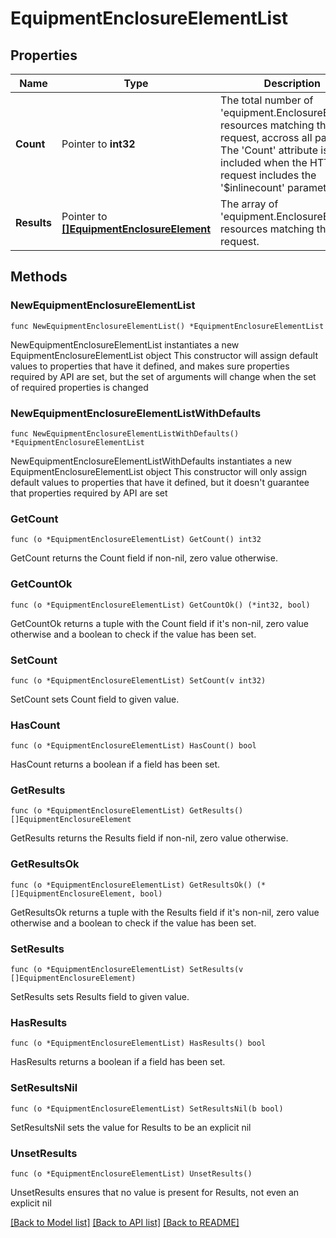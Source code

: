 # EquipmentEnclosureElementList

## Properties

Name | Type | Description | Notes
------------ | ------------- | ------------- | -------------
**Count** | Pointer to **int32** | The total number of &#39;equipment.EnclosureElement&#39; resources matching the request, accross all pages. The &#39;Count&#39; attribute is included when the HTTP GET request includes the &#39;$inlinecount&#39; parameter. | [optional] 
**Results** | Pointer to [**[]EquipmentEnclosureElement**](EquipmentEnclosureElement.md) | The array of &#39;equipment.EnclosureElement&#39; resources matching the request. | [optional] 

## Methods

### NewEquipmentEnclosureElementList

`func NewEquipmentEnclosureElementList() *EquipmentEnclosureElementList`

NewEquipmentEnclosureElementList instantiates a new EquipmentEnclosureElementList object
This constructor will assign default values to properties that have it defined,
and makes sure properties required by API are set, but the set of arguments
will change when the set of required properties is changed

### NewEquipmentEnclosureElementListWithDefaults

`func NewEquipmentEnclosureElementListWithDefaults() *EquipmentEnclosureElementList`

NewEquipmentEnclosureElementListWithDefaults instantiates a new EquipmentEnclosureElementList object
This constructor will only assign default values to properties that have it defined,
but it doesn't guarantee that properties required by API are set

### GetCount

`func (o *EquipmentEnclosureElementList) GetCount() int32`

GetCount returns the Count field if non-nil, zero value otherwise.

### GetCountOk

`func (o *EquipmentEnclosureElementList) GetCountOk() (*int32, bool)`

GetCountOk returns a tuple with the Count field if it's non-nil, zero value otherwise
and a boolean to check if the value has been set.

### SetCount

`func (o *EquipmentEnclosureElementList) SetCount(v int32)`

SetCount sets Count field to given value.

### HasCount

`func (o *EquipmentEnclosureElementList) HasCount() bool`

HasCount returns a boolean if a field has been set.

### GetResults

`func (o *EquipmentEnclosureElementList) GetResults() []EquipmentEnclosureElement`

GetResults returns the Results field if non-nil, zero value otherwise.

### GetResultsOk

`func (o *EquipmentEnclosureElementList) GetResultsOk() (*[]EquipmentEnclosureElement, bool)`

GetResultsOk returns a tuple with the Results field if it's non-nil, zero value otherwise
and a boolean to check if the value has been set.

### SetResults

`func (o *EquipmentEnclosureElementList) SetResults(v []EquipmentEnclosureElement)`

SetResults sets Results field to given value.

### HasResults

`func (o *EquipmentEnclosureElementList) HasResults() bool`

HasResults returns a boolean if a field has been set.

### SetResultsNil

`func (o *EquipmentEnclosureElementList) SetResultsNil(b bool)`

 SetResultsNil sets the value for Results to be an explicit nil

### UnsetResults
`func (o *EquipmentEnclosureElementList) UnsetResults()`

UnsetResults ensures that no value is present for Results, not even an explicit nil

[[Back to Model list]](../README.md#documentation-for-models) [[Back to API list]](../README.md#documentation-for-api-endpoints) [[Back to README]](../README.md)


